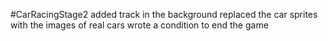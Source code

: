 #CarRacingStage2
added track in the background
replaced the car sprites with the images of real cars
wrote a condition to end the game